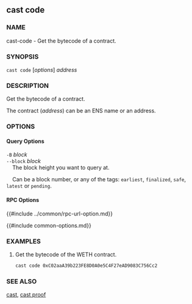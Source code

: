 ## cast code

### NAME

cast-code - Get the bytecode of a contract.

### SYNOPSIS

``cast code`` [*options*] *address*

### DESCRIPTION

Get the bytecode of a contract.

The contract (*address*) can be an ENS name or an address.

### OPTIONS

#### Query Options

`-B` *block*  
`--block` *block*  
&nbsp;&nbsp;&nbsp;&nbsp;The block height you want to query at.

&nbsp;&nbsp;&nbsp;&nbsp;Can be a block number, or any of the tags: `earliest`, `finalized`, `safe`, `latest` or `pending`.

#### RPC Options

{{#include ../common/rpc-url-option.md}}

{{#include common-options.md}}

### EXAMPLES

1. Get the bytecode of the WETH contract.
    ```sh
    cast code 0xC02aaA39b223FE8D0A0e5C4F27eAD9083C756Cc2
    ```

### SEE ALSO

[cast](./cast.md), [cast proof](./cast-proof.md)

